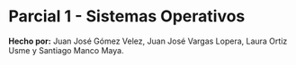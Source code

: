 # Parcial 1 - Sistemas Operativos

**Hecho por:** Juan José Gómez Velez, Juan José Vargas Lopera, Laura Ortiz Usme y Santiago Manco Maya.
